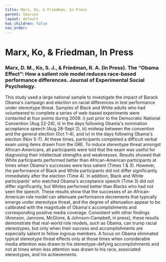 ```yaml
---
title: Marx, Ko, & Friedman, In Press
parent: Sources
layout: default
has_children: false
nav_order: 
---
```


# Marx, Ko, & Friedman, In Press

### Marx, D. M., Ko, S. J., & Friedman, R. A. (In Press). The “Obama Effect”: How a salient role model reduces race-based performance differences. Journal of Experimental Social Psychology.

This study used a large national sample to investigate the impact of Barack Obama's campaign and election on racial differences in test performance under stereotype threat. Samples of Black and White adults who had volunteered to complete a series of web-based experiments were contacted at four points during 2008: i) just prior to the Democratic National Convention (Aug 22-24), ii) in the days following Obama's nomination acceptance speech (Aug 28-Sept 2), iii) midway between the convention and the general election (Oct 1-4), and iv) in the days following Obama's election (Nov 5-7). At these times, participants completed a difficult verbal exam using items drawn from the GRE. To induce stereotype threat amongst African-Americans, all participants were told that the exam was useful for diagnosing their intellectual strengths and weaknesses. Results showed that White participants performed better than African-American participants at times when Obama's successes were less salient (Times 1 & 3). However, the performance of Black and White participants did not differ significantly immediately after the election (Time 4). In addition, Black and White participants' who watched Obama's acceptance speech (Time 3) did not differ significantly, but Whites performed better than Blacks who had not seen the speech. These results show that the successes of an African-American role model can attenuate performance decrements that typically emerge under stereotype threat, and the degree of attenuation appear to be calibrated with the magnitude of Obama's accomplishments and corresponding positive media coverage. Consistent with other findings (Aronson, Jannone, McGlone, & Johnson-Campbell, in press), these results demonstrate that real-world role models, such as Obama, can trump racial stereotypes, but only when their success and accomplishments are especially salient to fellow ingroup members. A focus on Obama eliminated typical stereotype threat effects only at those times when considerable media attention was drawn to his stereotype-defying accomplishments and not at times when less attention was drawn to his race, associated stereotypes, and his achievements.
